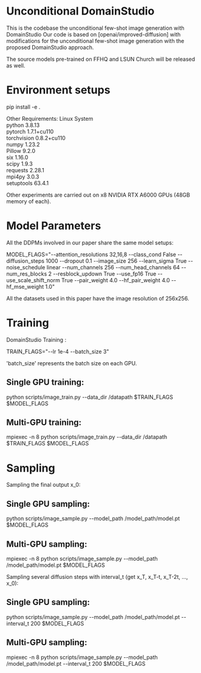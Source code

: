 # Unconditional DomainStudio

This is the codebase the unconditional few-shot image generation with DomainStudio
Our code is based on [openai/improved-diffusion] with modifications for the unconditional few-shot image generation with the proposed DomainStudio approach.

The source models pre-trained on FFHQ and LSUN Church will be released as well.

# Environment setups

pip install -e .

Other Requirements:
Linux System \
python 3.8.13 \
pytorch 1.7.1+cu110 \
torchvision 0.8.2+cu110 \
numpy 1.23.2 \
Pillow 9.2.0 \
six 1.16.0 \
scipy 1.9.3 \
requests 2.28.1 \
mpi4py 3.0.3 \
setuptools 63.4.1 

Other experiments are carried out on x8 NVIDIA RTX A6000 GPUs (48GB memory of each). 

# Model Parameters

All the DDPMs involved in our paper share the same model setups:

MODEL_FLAGS="--attention_resolutions 32,16,8 --class_cond False --diffusion_steps 1000 --dropout 0.1 --image_size 256 --learn_sigma True --noise_schedule linear --num_channels 256 --num_head_channels 64 --num_res_blocks 2 --resblock_updown True --use_fp16 True --use_scale_shift_norm True --pair_weight 4.0 --hf_pair_weight 4.0 --hf_mse_weight 1.0"

All the datasets used in this paper have the image resolution of 256x256.

# Training
DomainStudio Training :

TRAIN_FLAGS="--lr 1e-4 --batch_size 3"

'batch_size' represents the batch size on each GPU.

## Single GPU training:
python scripts/image_train.py --data_dir /datapath $TRAIN_FLAGS $MODEL_FLAGS

## Multi-GPU training:
mpiexec -n 8 python scripts/image_train.py --data_dir /datapath $TRAIN_FLAGS $MODEL_FLAGS

# Sampling

Sampling the final output x_0:

## Single GPU sampling:
python scripts/image_sample.py --model_path /model_path/model.pt $MODEL_FLAGS

## Multi-GPU sampling:
mpiexec -n 8 python scripts/image_sample.py --model_path /model_path/model.pt $MODEL_FLAGS

Sampling several diffusion steps with interval_t (get x_T, x_T-t, x_T-2t, ..., x_0):

## Single GPU sampling:
python scripts/image_sample.py --model_path /model_path/model.pt --interval_t 200 $MODEL_FLAGS

## Multi-GPU sampling:
mpiexec -n 8 python scripts/image_sample.py --model_path /model_path/model.pt --interval_t 200 $MODEL_FLAGS
